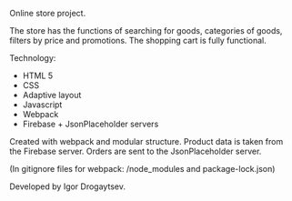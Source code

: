 Online store project.

The store has the functions of searching for goods, categories of goods, filters by price and promotions. The shopping cart is fully functional.

Technology:
- HTML 5
- CSS
- Adaptive layout
- Javascript
- Webpack
- Firebase + JsonPlaceholder servers

Created with webpack and modular structure. Product data is taken from the Firebase server. Orders are sent to the JsonPlaceholder server.

(In gitignore files for webpack: /node_modules and package-lock.json)

Developed by Igor Drogaytsev.